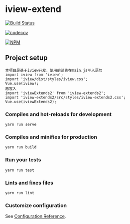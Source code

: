 # iview-extend
[![Build Status](https://travis-ci.org/legend1992/iview-extend.svg?branch=master)](https://travis-ci.org/legend1992/iview-extend)

[![codecov](https://codecov.io/gh/legend1992/iview-extend/branch/unit-test2/graph/badge.svg)](https://codecov.io/gh/legend1992/iview-extend)

[![NPM](https://nodei.co/npm/iview-extends2.png?compact=true)](https://npmjs.org/package/iview-extends2)
## Project setup
```
本项目是基于iview开发，使用前请先在main.js写入语句
import iview from 'iview';
import 'iview/dist/styles/iview.css';
Vue.use(iview);
再写入
import 'iviewExtends2' from 'iview-extends2';
import 'iview-extends2/src/styles/iview-extends2.css';
Vue.use(iviewExtends2);
```

### Compiles and hot-reloads for development
```
yarn run serve
```

### Compiles and minifies for production
```
yarn run build
```

### Run your tests
```
yarn run test
```

### Lints and fixes files
```
yarn run lint
```

### Customize configuration
See [Configuration Reference](https://cli.vuejs.org/config/).
